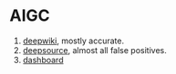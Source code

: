 # AIGC
1. [deepwiki](https://deepwiki.com/UlteSoft/uwvm2), mostly accurate.
2. [deepsource](https://app.deepsource.com/gh/UlteSoft/uwvm2), almost all false positives.
3. [dashboard](https://app.codacy.com/gh/UlteSoft/uwvm2/dashboard)
